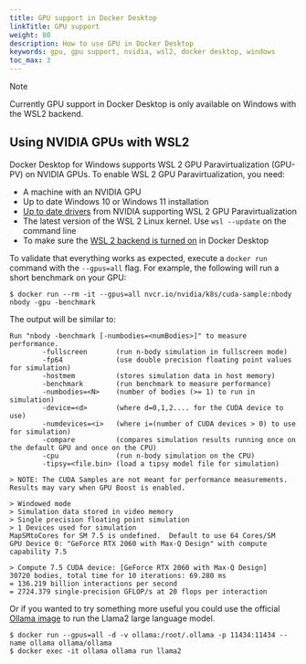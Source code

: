 ```yaml
---
title: GPU support in Docker Desktop
linkTitle: GPU support
weight: 80
description: How to use GPU in Docker Desktop
keywords: gpu, gpu support, nvidia, wsl2, docker desktop, windows
toc_max: 3
---
```


> [!NOTE]
>
> Currently GPU support in Docker Desktop is only available on Windows with the WSL2 backend.

## Using NVIDIA GPUs with WSL2

Docker Desktop for Windows supports WSL 2 GPU Paravirtualization (GPU-PV) on NVIDIA GPUs. To enable WSL 2 GPU Paravirtualization, you need:

- A machine with an NVIDIA GPU
- Up to date Windows 10 or Windows 11 installation
- [Up to date drivers](https://developer.nvidia.com/cuda/wsl) from NVIDIA supporting WSL 2 GPU Paravirtualization
- The latest version of the WSL 2 Linux kernel. Use `wsl --update` on the command line
- To make sure the [WSL 2 backend is turned on](wsl/index.md#turn-on-docker-desktop-wsl-2) in Docker Desktop

To validate that everything works as expected, execute a `docker run` command with the `--gpus=all` flag. For example, the following will run a short benchmark on your GPU:

```console
$ docker run --rm -it --gpus=all nvcr.io/nvidia/k8s/cuda-sample:nbody nbody -gpu -benchmark
```
The output will be similar to:

```console
Run "nbody -benchmark [-numbodies=<numBodies>]" to measure performance.
        -fullscreen       (run n-body simulation in fullscreen mode)
        -fp64             (use double precision floating point values for simulation)
        -hostmem          (stores simulation data in host memory)
        -benchmark        (run benchmark to measure performance)
        -numbodies=<N>    (number of bodies (>= 1) to run in simulation)
        -device=<d>       (where d=0,1,2.... for the CUDA device to use)
        -numdevices=<i>   (where i=(number of CUDA devices > 0) to use for simulation)
        -compare          (compares simulation results running once on the default GPU and once on the CPU)
        -cpu              (run n-body simulation on the CPU)
        -tipsy=<file.bin> (load a tipsy model file for simulation)

> NOTE: The CUDA Samples are not meant for performance measurements. Results may vary when GPU Boost is enabled.

> Windowed mode
> Simulation data stored in video memory
> Single precision floating point simulation
> 1 Devices used for simulation
MapSMtoCores for SM 7.5 is undefined.  Default to use 64 Cores/SM
GPU Device 0: "GeForce RTX 2060 with Max-Q Design" with compute capability 7.5

> Compute 7.5 CUDA device: [GeForce RTX 2060 with Max-Q Design]
30720 bodies, total time for 10 iterations: 69.280 ms
= 136.219 billion interactions per second
= 2724.379 single-precision GFLOP/s at 20 flops per interaction
```

Or if you wanted to try something more useful you could use the official [Ollama image](https://hub.docker.com/r/ollama/ollama) to run the Llama2 large language model.

```console
$ docker run --gpus=all -d -v ollama:/root/.ollama -p 11434:11434 --name ollama ollama/ollama
$ docker exec -it ollama ollama run llama2
```
